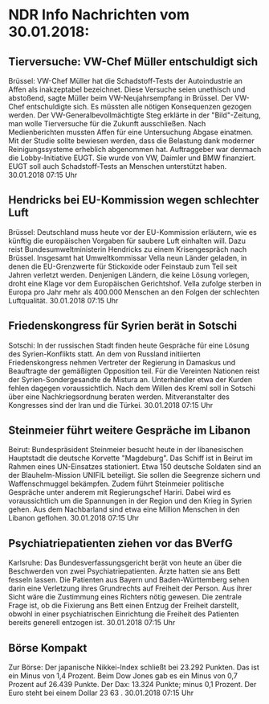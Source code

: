 # NDR Info Nachrichten vom 30.01.2018:


## Tierversuche: VW-Chef Müller entschuldigt sich
Brüssel:      VW-Chef Müller hat die Schadstoff-Tests der Autoindustrie an Affen als inakzeptabel bezeichnet. Diese Versuche seien unethisch und abstoßend, sagte Müller beim VW-Neujahrsempfang in Brüssel. Der VW-Chef entschuldigte sich. Es müssten alle nötigen Konsequenzen gezogen werden. Der VW-Generalbevollmächtigte Steg erklärte in der "Bild"-Zeitung, man wolle Tierversuche für die Zukunft ausschließen. Nach Medienberichten mussten Affen für eine Untersuchung Abgase einatmen. Mit der Studie sollte bewiesen werden, dass die Belastung dank moderner Reinigungssysteme erheblich abgenommen hat. Auftraggeber war denmach die Lobby-Initiative EUGT. Sie wurde von VW, Daimler und BMW finanziert. EUGT soll auch Schadstoff-Tests an Menschen unterstützt haben. 30.01.2018 07:15 Uhr 

## Hendricks bei EU-Kommission wegen schlechter Luft
Brüssel: Deutschland muss heute vor der EU-Kommission erläutern, wie es künftig die europäischen Vorgaben für saubere Luft einhalten will. Dazu reist Bundesumweltministerin Hendricks zu einem Krisengespräch nach Brüssel. Insgesamt hat Umweltkommissar Vella neun Länder geladen, in denen die EU-Grenzwerte für Stickoxide oder Feinstaub zum Teil seit Jahren verletzt werden. Denjenigen Ländern, die keine Lösung vorlegen, droht eine Klage vor dem Europäischen Gerichtshof. Vella zufolge sterben in Europa pro Jahr mehr als 400.000 Menschen an den Folgen der schlechten Luftqualität. 30.01.2018 07:15 Uhr 

## Friedenskongress für Syrien berät in Sotschi
Sotschi: In der russischen Stadt finden heute Gespräche für eine Lösung des Syrien-Konflikts statt. An dem von Russland initiierten Friedenskongress nehmen Vertreter der Regierung in Damaskus und Beauftragte der gemäßigten Opposition teil. Für die Vereinten Nationen reist der Syrien-Sondergesandte de Mistura an. Unterhändler etwa der Kurden fehlen dagegen voraussichtlich. Nach dem Willen des Kreml soll in Sotschi über eine Nachkriegsordnung beraten werden. Mitveranstalter des Kongresses sind der Iran und die Türkei. 30.01.2018 07:15 Uhr 

## Steinmeier führt weitere Gespräche im Libanon
Beirut:    Bundespräsident Steinmeier besucht heute in der libanesischen Hauptstadt die deutsche Korvette "Magdeburg". Das Schiff ist in Beirut im Rahmen eines UN-Einsatzes stationiert. Etwa 150 deutsche Soldaten sind an der Blauhelm-Mission UNIFIL beteiligt. Sie sollen die Seegrenze sichern und Waffenschmuggel bekämpfen. Zudem führt Steinmeier politische Gespräche unter anderem mit Regierungschef Hariri. Dabei wird es voraussichtlich um die Spannungen in der Region und den Krieg in Syrien gehen. Aus dem Nachbarland sind etwa eine Million Menschen in den Libanon geflohen. 30.01.2018 07:15 Uhr 

## Psychiatriepatienten ziehen vor das BVerfG
Karlsruhe: Das Bundesverfassungsgericht berät von heute an über die Beschwerden von zwei Psychiatriepatienten. Ärzte hatten sie ans Bett fesseln lassen. Die Patienten aus Bayern und Baden-Württemberg sehen darin eine Verletzung ihres Grundrechts auf Freiheit der Person. Aus ihrer Sicht wäre die Zustimmung eines Richters nötig gewesen. Die zentrale Frage ist, ob die Fixierung ans Bett einen Entzug der Freiheit darstellt, obwohl in einer psychiatrischen Einrichtung die Freiheit des Patienten bereits generell entzogen ist. 30.01.2018 07:15 Uhr 

## Börse Kompakt
Zur Börse: Der japanische Nikkei-Index schließt bei  23.292  Punkten. Das ist ein Minus von  1,4  Prozent. Beim Dow Jones gab es ein Minus von  0,7  Prozent auf  26.439  Punkte. Der Dax:			13.324  Punkte; minus  0,1  Prozent. Der Euro steht bei einem Dollar  23 63 . 30.01.2018 07:15 Uhr 
